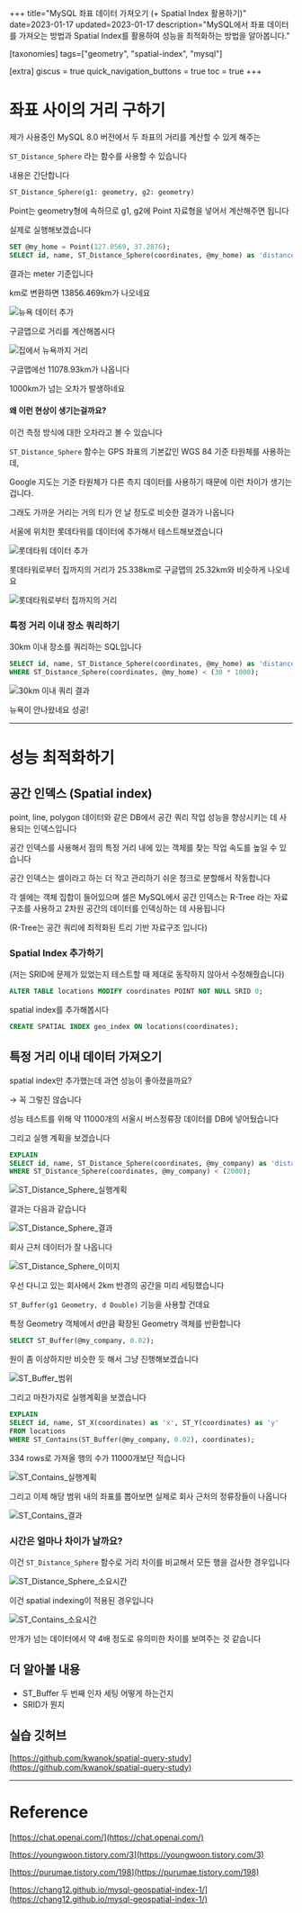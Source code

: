 +++
title="MySQL 좌표 데이터 가져오기 (+ Spatial Index 활용하기)"
date=2023-01-17
updated=2023-01-17
description="MySQL에서 좌표 데이터를 가져오는 방법과 Spatial Index를 활용하여 성능을 최적화하는 방법을 알아봅니다."

[taxonomies]
tags=["geometry", "spatial-index", "mysql"]

[extra]
giscus = true
quick_navigation_buttons = true
toc = true
+++

# 좌표 사이의 거리 구하기


제가 사용중인 MySQL 8.0 버전에서 두 좌표의 거리를 계산할 수 있게 해주는

`ST_Distance_Sphere` 라는 함수를 사용할 수 있습니다

내용은 간단합니다

```sql
ST_Distance_Sphere(g1: geometry, g2: geometry)
```


Point는 geometry형에 속하므로 g1, g2에 Point 자료형을 넣어서 계산해주면 됩니다

실제로 실행해보겠습니다

```sql
SET @my_home = Point(127.0569, 37.2876);
SELECT id, name, ST_Distance_Sphere(coordinates, @my_home) as 'distance' FROM locations;
```

결과는 meter 기준입니다 

km로 변환하면 13856.469km가 나오네요

![뉴욕 데이터 추가](https://velog.velcdn.com/images/noh0907/post/53d9a718-c0e2-42c7-91c0-02e81b68e9ff/image.png)

구글맵으로 거리를 계산해봅시다

![집에서 뉴욕까지 거리](https://velog.velcdn.com/images/noh0907/post/b7560293-5c7c-4b19-9bf3-e54caf74d234/image.png)


구글맵에선 11078.93km가 나옵니다

1000km가 넘는 오차가 발생하네요

####  왜 이런 현상이 생기는걸까요?

이건 측정 방식에 대한 오차라고 볼 수 있습니다

`ST_Distance_Sphere` 함수는 GPS 좌표의 기본값인 WGS 84 기준 타원체를 사용하는데,

Google 지도는 기준 타원체가 다른 측지 데이터를 사용하기 때문에 이런 차이가 생기는 겁니다.

그래도 가까운 거리는 거의 티가 안 날 정도로 비슷한 결과가 나옵니다

서울에 위치한 롯데타워를 데이터에 추가해서 테스트해보겠습니다

![롯데타워 데이터 추가](https://velog.velcdn.com/images/noh0907/post/6179665f-8192-4fa0-b8e9-c32219ebba7f/image.png)

롯데타워로부터 집까지의 거리가 25.338km로 구글맵의 25.32km와 비슷하게 나오네요

![롯데타워로부터 집까지의 거리](https://velog.velcdn.com/images/noh0907/post/949d312d-82e0-4ca7-9133-a024df86d6a2/image.png)

### 특정 거리 이내 장소 쿼리하기


30km 이내 장소를 쿼리하는 SQL입니다

```sql
SELECT id, name, ST_Distance_Sphere(coordinates, @my_home) as 'distance' FROM locations
WHERE ST_Distance_Sphere(coordinates, @my_home) < (30 * 1000);
```

![30km 이내 쿼리 결과](https://velog.velcdn.com/images/noh0907/post/d306fd48-1da7-4c23-89fa-891b3cf55b4e/image.png)

뉴욕이 안나왔네요 성공!

***

# 성능 최적화하기


## 공간 인덱스 (Spatial index)


point, line, polygon 데이터와 같은 DB에서 공간 쿼리 작업 성능을 향상시키는 데 사용되는 인덱스입니다

공간 인덱스를 사용해서 점의 특정 거리 내에 있는 객체를 찾는 작업 속도를 높일 수 있습니다

공간 인덱스는 셀이라고 하는 더 작고 관리하기 쉬운 청크로 분할해서 작동합니다

각 셀에는 객체 집합이 들어있으며 셀은 MySQL에서 공간 인덱스는 R-Tree 라는 자료구조를 사용하고 2차원 공간의 데이터를 인덱싱하는 데 사용됩니다

(R-Tree는 공간 쿼리에 최적화된 트리 기반 자료구조 입니다)

### Spatial Index 추가하기

(저는 SRID에 문제가 있었는지 테스트할 때 제대로 동작하지 않아서 수정해줬습니다)

```sql
ALTER TABLE locations MODIFY coordinates POINT NOT NULL SRID 0;
```


spatial index를 추가해봅시다

```sql
CREATE SPATIAL INDEX geo_index ON locations(coordinates);
```

## 특정 거리 이내 데이터 가져오기


spatial index만 추가했는데 과연 성능이 좋아졌을까요?

→ 꼭 그렇진 않습니다

성능 테스트를 위해 약 11000개의 서울시 버스정류장 데이터를 DB에 넣어뒀습니다

그리고 실행 계획을 보겠습니다

```sql
EXPLAIN
SELECT id, name, ST_Distance_Sphere(coordinates, @my_company) as 'distance' FROM locations
WHERE ST_Distance_Sphere(coordinates, @my_company) < (2000);
```

![ST_Distance_Sphere_실행계획](https://velog.velcdn.com/images/noh0907/post/05b9e648-c9c9-403b-b433-c35361cdfc67/image.png)

결과는 다음과 같습니다

![ST_Distance_Sphere_결과](https://velog.velcdn.com/images/noh0907/post/d8f07660-d0b8-48ee-9bd4-e1b76bde88f0/image.png)

회사 근처 데이터가 잘 나옵니다

![ST_Distance_Sphere_이미지](https://velog.velcdn.com/images/noh0907/post/da39f79c-da6b-4157-923c-3bfbd4970610/image.png)

우선 다니고 있는 회사에서 2km 반경의 공간을 미리 세팅했습니다

`ST_Buffer(g1 Geometry, d Double)` 기능을 사용할 건데요 

특정 Geometry 객체에서 d만큼 확장된 Geometry 객체를 반환합니다

```sql
SELECT ST_Buffer(@my_company, 0.02);
```

원이 좀 이상하지만 비슷한 듯 해서 그냥 진행해보겠습니다

![ST_Buffer_범위](https://velog.velcdn.com/images/noh0907/post/7da1d323-3e5a-4151-9e2f-9deb12bcf16b/image.png)

그리고 마찬가지로 실행계획을 보겠습니다

```sql
EXPLAIN
SELECT id, name, ST_X(coordinates) as 'x', ST_Y(coordinates) as 'y'
FROM locations
WHERE ST_Contains(ST_Buffer(@my_company, 0.02), coordinates);
```


334 rows로 가져올 행의 수가 11000개보단 적습니다

![ST_Contains_실행계획](https://velog.velcdn.com/images/noh0907/post/29c5413f-0bfc-4401-bca1-64758eecdc4b/image.png)


그리고 이제 해당 범위 내의 좌표를 뽑아보면 실제로 회사 근처의 정류장들이 나옵니다

![ST_Contains_결과](https://velog.velcdn.com/images/noh0907/post/31a16ee7-ea20-42cd-85d1-42e78fd2da54/image.png)

### 시간은 얼마나 차이가 날까요?


이건 `ST_Distance_Sphere` 함수로 거리 차이를 비교해서 모든 행을 검사한 경우입니다

![ST_Distance_Sphere_소요시간](https://velog.velcdn.com/images/noh0907/post/7f6338f1-8049-48a0-a170-c5dd45d7b50d/image.png)

이건 spatial indexing이 적용된 경우입니다

![ST_Contains_소요시간](https://velog.velcdn.com/images/noh0907/post/f17aa279-c5d3-4ba1-bdcc-9e71b5a555ac/image.png)


만개가 넘는 데이터에서 약 4배 정도로 유의미한 차이를 보여주는 것 같습니다

## 더 알아볼 내용

- ST_Buffer 두 번째 인자 세팅 어떻게 하는건지
- SRID가 뭔지

## 실습 깃허브

[https://github.com/kwanok/spatial-query-study](https://github.com/kwanok/spatial-query-study)

***

# Reference

[https://chat.openai.com/](https://chat.openai.com/)

[https://youngwoon.tistory.com/3](https://youngwoon.tistory.com/3)

[https://purumae.tistory.com/198](https://purumae.tistory.com/198)

[https://chang12.github.io/mysql-geospatial-index-1/](https://chang12.github.io/mysql-geospatial-index-1/)
